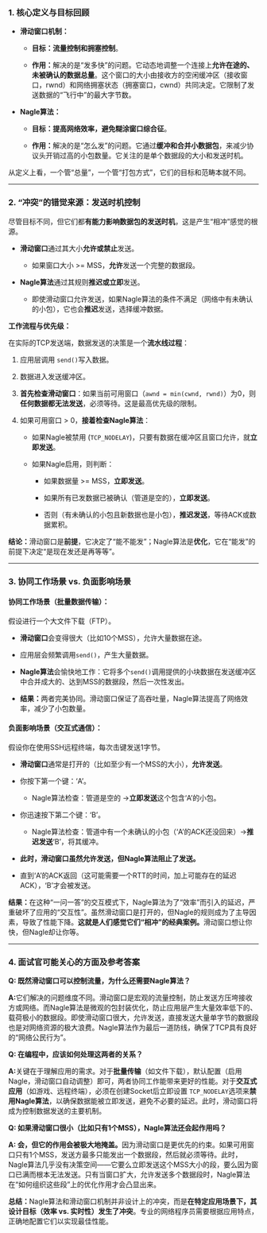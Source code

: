 


### 1. 核心定义与目标回顾

- ​**滑动窗口机制：​**​
    
    - ​**目标：​**​ ​**流量控制和拥塞控制**。
        
    - ​**作用：​**​ 解决的是“发多快”的问题。它动态地调整一个连接上**允许在途的、未被确认的数据总量**。这个窗口的大小由接收方的空闲缓冲区（接收窗口，rwnd）和网络拥塞状态（拥塞窗口，cwnd）共同决定。它限制了发送数据的“飞行中”的最大字节数。
        
    
- ​**Nagle算法：​**​
    
    - ​**目标：​**​ ​**提高网络效率，避免糊涂窗口综合征**。
        
    - ​**作用：​**​ 解决的是“怎么发”的问题。它通过**缓冲和合并小数据包**，来减少协议头开销过高的小包数量。它关注的是单个数据段的大小和发送时机。
        
    

从定义上看，一个管“总量”，一个管“打包方式”，它们的目标和范畴本就不同。

---

### 2. “冲突”的错觉来源：发送时机控制

尽管目标不同，但它们都**有能力影响数据包的发送时机**，这是产生“相冲”感觉的根源。

- ​**滑动窗口**通过其大小**允许或禁止**发送。
    
    - 如果窗口大小 >= MSS，​**允许**发送一个完整的数据段。
        
    
- ​**Nagle算法**通过其规则**推迟或立即**发送。
    
    - 即使滑动窗口允许发送，如果Nagle算法的条件不满足（网络中有未确认的小包），它也会**推迟**发送，选择缓冲数据。
        
    

​**工作流程与优先级：​**​

在实际的TCP发送端，数据发送的决策是一个**流水线过程**​：

1. 应用层调用 `send()`写入数据。
    
2. 数据进入发送缓冲区。
    
3. ​**首先检查滑动窗口**​：如果当前可用窗口（`awnd = min(cwnd, rwnd)`）为0，则**任何数据都无法发送**，必须等待。这是最高优先级的限制。
    
4. 如果可用窗口 > 0，​**接着检查Nagle算法**​：
    
    - 如果Nagle被禁用 (`TCP_NODELAY`)，只要有数据在缓冲区且窗口允许，就**立即发送**。
        
    - 如果Nagle启用，则判断：
        
        - 如果数据量 >= MSS，​**立即发送**。
            
        - 如果所有已发数据已被确认（管道是空的），​**立即发送**。
            
        - 否则（有未确认的小包且新数据也是小包），​**推迟发送**，等待ACK或数据累积。
            
        
    

​**结论：​**​ 滑动窗口是**前提**，它决定了“能不能发”；Nagle算法是**优化**，它在“能发”的前提下决定“是现在发还是再等等”。

---

### 3. 协同工作场景 vs. 负面影响场景

#### 协同工作场景（批量数据传输）：

假设进行一个大文件下载（FTP）。

- ​**滑动窗口**会变得很大（比如10个MSS），允许大量数据在途。
    
- 应用层会频繁调用`send()`，产生大量数据。
    
- ​**Nagle算法**会愉快地工作：它将多个`send()`调用提供的小块数据在发送缓冲区中合并成大的、达到MSS的数据段，然后一次性发出。
    
- ​**结果：​**​ 两者完美协同。滑动窗口保证了高吞吐量，Nagle算法提高了网络效率，减少了小包数量。
    

#### 负面影响场景（交互式通信）：

假设你在使用SSH远程终端，每次击键发送1字节。

- ​**滑动窗口**通常是打开的（比如至少有一个MSS的大小），​**允许发送**。
    
- 你按下第一个键：‘A’。
    
    - Nagle算法检查：管道是空的 -> ​**立即发送**这个包含‘A’的小包。
        
    
- 你迅速按下第二个键：‘B’。
    
    - Nagle算法检查：管道中有一个未确认的小包（‘A’的ACK还没回来）-> ​**推迟发送**‘B’，将其缓冲。
        
    
- ​**此时，滑动窗口虽然允许发送，但Nagle算法阻止了发送。​**​
    
- 直到‘A’的ACK返回（这可能需要一个RTT的时间，加上可能存在的延迟ACK），‘B’才会被发送。
    

​**结果：​**​ 在这种“一问一答”的交互模式下，Nagle算法为了“效率”而引入的延迟，严重破坏了应用的“交互性”。虽然滑动窗口是打开的，但Nagle的规则成为了主导因素，导致了性能下降。​**这就是人们感觉它们“相冲”的经典案例。​**​ 滑动窗口想让你快，但Nagle却让你等。

---

### 4. 面试官可能关心的方面及参考答案

​**Q: 既然滑动窗口可以控制流量，为什么还需要Nagle算法？​**​

​**A:​**​ 它们解决的问题维度不同。滑动窗口是宏观的流量控制，防止发送方压垮接收方或网络。而Nagle算法是微观的包封装优化，防止应用层产生大量效率低下的、载荷极小的数据段。即使滑动窗口很大，允许发送，直接发送大量单字节的数据段也是对网络资源的极大浪费。Nagle算法作为最后一道防线，确保了TCP具有良好的“网络公民行为”。

​**Q: 在编程中，应该如何处理这两者的关系？​**​

​**A:​**​ 关键在于理解应用的需求。对于**批量传输**​（如文件下载），默认配置（启用Nagle，滑动窗口自动调整）即可，两者协同工作能带来更好的性能。对于**交互式应用**​（如游戏、远程终端），必须在创建Socket后立即设置 `TCP_NODELAY`选项来**禁用Nagle算法**，以确保数据能被立即发送，避免不必要的延迟。此时，滑动窗口将成为控制数据发送的主要机制。

​**Q: 如果滑动窗口很小（比如只有1个MSS），Nagle算法还会起作用吗？​**​

​**A: 会，但它的作用会被极大地掩盖。​**​ 因为滑动窗口是更优先的约束。如果可用窗口只有1个MSS，发送方最多只能发出一个数据段，然后就必须等待。此时，Nagle算法几乎没有决策空间——它要么立即发送这个MSS大小的段，要么因为窗口已满而根本无法发送。只有当窗口扩大，允许发送多个数据段时，Nagle算法在“如何组织这些段”上的优化作用才会凸显出来。

​**总结：​**​ Nagle算法和滑动窗口机制并非设计上的冲突，而是**在特定应用场景下，其设计目标（效率 vs. 实时性）发生了冲突**。专业的网络程序员需要根据应用特点，正确地配置它们以实现最佳性能。